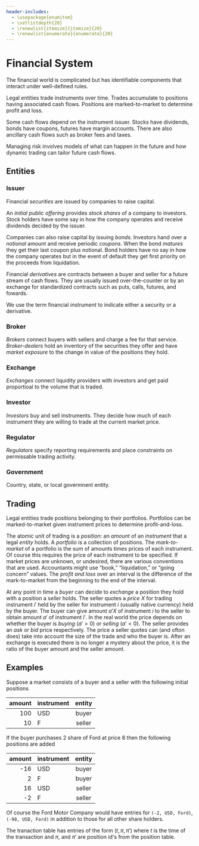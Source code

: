 ```yaml
---
header-includes:
  - \usepackage{enumitem}
  - \setlistdepth{20}
  - \renewlist{itemize}{itemize}{20}
  - \renewlist{enumerate}{enumerate}{20}
---
```


# Financial System

The financial world is complicated but has identifiable components that interact under well-defined rules.

Legal entities trade instruments over time. Trades accumulate to positions
having associated cash flows. Positions are marked-to-market to determine profit and loss.

Some cash flows depend on the instrument issuer. Stocks have dividends,
bonds have coupons, futures have margin accounts. There are also
ancillary cash flows such as broker fees and taxes.

Managing risk involves models of what can happen in the future and how
dynamic trading can tailor future cash flows.

## Entities

### Issuer

Financial _securities_ are issued by companies to raise capital.

An _initial public offering_ provides _stock shares_ of a company to investors.
Stock holders have some say in how the company operates and receive dividends decided by the issuer.

Companies can also raise capital by issuing _bonds_. Investors hand over a _notional_
amount and receive periodic _coupons_. When the bond _matures_ they get their last
coupon plus notional. Bond holders have no say in how the company operates but
in the event of default they get first priority on the proceeds from liquidation.

Financial _derivatives_ are contracts between a buyer and seller for a future stream
of cash flows. They are usually issued over-the-counter or by an exchange for
standardized contracts such as puts, calls, futures, and fowards.

We use the term financial _instrument_ to indicate either a security or a derivative.

### Broker

_Brokers_ connect buyers with sellers and charge a fee for that service.
_Broker-dealers_ hold an inventory of the securities they offer and have
_market exposure_ to the change in value of the positions they hold.

### Exchange 

_Exchanges_ connect liquidity providers with investors
and get paid proportioal to the volume that is traded.

### Investor

_Investors_ buy and sell instruments. They decide how much of each instrument
they are willing to trade at the current market price.

### Regulator

_Regulators_ specify reporting requirements and place constraints on permissable trading activity.

### Government

Country, state, or local govermnent entity.

## Trading

Legal entities trade positions belonging to their portfolios.
Portfolios can be marked-to-market given instrument prices
to determine profit-and-loss.

The atomic unit of trading is a _position_: an _amount_ of an _instrument_
that a legal _entity_ holds.  A _portfolio_ is a collection of positions.
The _mark-to-market_ of a portfolio is the sum of amounts times prices of
each instrument.  Of course this requires the price of each instrument
to be specified.  If market prices are unknown, or undesired, there are
various conventions that are used. Accountants might use “book,”
“liquidation,” or “going concern” values.  The _profit and
loss_ over an interval is the difference of the mark-to-market from the
beginning to the end of the interval.

At any point in time a _buyer_ can decide to _exchange_ a position they
hold with a position a _seller_ holds.  The seller quotes a _price_ $X$
for trading instrument $i'$ held by the seller for instrument $i$ (usually
native currency) held by the buyer. The buyer can give amount $a'X$ of
instrument $i$ to the seller to obtain amount $a'$ of instrument $i'$.
In the real world the price depends on whether the buyer is _buying_
($a' > 0)$ or _selling_ ($a' < 0)$. The seller provides an _ask_
or _bid_ price respectively.
The price a seller quotes can (and ofton does) take into account the size of
the trade and who the buyer is.
After an exchange is executed there is no longer a mystery about the price,
it is the ratio of the buyer amount and the seller amount.

## Examples

Suppose a market consists of a buyer and a seller with the following initial positions

| amount | instrument | entity | 
| -----: | :--------- | :----: |
| 100 | USD | buyer |
| 10 | F | seller |

If the buyer purchases 2 share of Ford at price 8 then the following positions are added

| amount | instrument | entity |
| -----: | :--------- | :----: |
| -16 | USD | buyer | 
| 2 | F | buyer | 
| 16 | USD | seller |
| -2 | F | seller | 

Of course the Ford Motor Company would have entries for `(-2, USD, Ford)`, `(-98, USD, Ford)`
in addition to those for all other share holders.

The tranaction table has entries of the form $(t, π, π')$ where $t$ is the
time of the transaction and $π$, and $π'$ are position id's from the position table.

<!--


The two main rolls are _buyer_ and _seller_. Some positions are cash flows associated
with holding a position: _dividend_, _coupon_, _margin_. Derivatives have _payments_
that are either _received_ by the buyer or _paid_ by the seller.
There are also _fees_ associated with making transactions and _taxes_ depending
on the entity and accounting rules for collections of positions.

Each position has a position id. `roles` indicates why the position exists.
Hold meta data off the id.

A _price transaction_ occurs at a point in time and involves a buyer and a seller
exchanging positions. There may also be positions involving intermediaries
for the transaction. They occur when a buyer initiates a trade with a seller.

A _cash flow transaction_ accounts for the positions due to holding an instrument.
These can be dividends, coupons, margin payments/debits, borrow/holding costs, and taxes.
Cash flow transactions occur due to holding an instrument.

The _portfolio_ of an entity is the collection of all their positions.
The _market_ is the collection of all portfolios.

## Examples

Suppose a market consists of a buyer and a seller with the following initial positions

| amount | instrument | entity 
| -----: | :--------- | :----:|
| 100 | USD | buyer |
| 10 | F | seller |

If the buyer purchases 2 share of Ford at price 8 then the following positions are added

| amount | instrument | entity | 
| -----: | :--------- | :----: |
| -16 | USD | buyer |
| 2 | F | buyer |
| 16 | USD | seller |
| -2 | F | seller |

If Ford issues a dividend then every entity holding F receives a position
proportional to the amount they hold. A 1 dollar dividend would add the following positions to the market

| amount | instrument | entity | 
| -----: | :--------- | :----: |
| 2 | USD | buyer |
| 98 | USD | seller |
>>>>>>> c1b70f488f7cd9c4bd24cf34c33e9245ee4af43c
